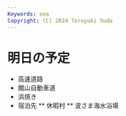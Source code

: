 ```yaml
---
Keywords: sea 
Copyright: (C) 2024 Teruyuki Suda
---
```


# 明日の予定
* 高速道路
* 館山自動車道
* 浜焼き
* 宿泊先
** 休暇村 
** 波さま海水浴場


